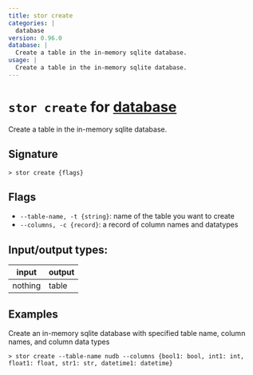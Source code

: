 ```yaml
---
title: stor create
categories: |
  database
version: 0.96.0
database: |
  Create a table in the in-memory sqlite database.
usage: |
  Create a table in the in-memory sqlite database.
---
```

<!-- This file is automatically generated. Please edit the command in https://github.com/nushell/nushell instead. -->

# `stor create` for [database](/commands/categories/database.md)

<div class='command-title'>Create a table in the in-memory sqlite database.</div>

## Signature

```> stor create {flags} ```

## Flags

 -  `--table-name, -t {string}`: name of the table you want to create
 -  `--columns, -c {record}`: a record of column names and datatypes


## Input/output types:

| input   | output |
| ------- | ------ |
| nothing | table  |

## Examples

Create an in-memory sqlite database with specified table name, column names, and column data types
```nu
> stor create --table-name nudb --columns {bool1: bool, int1: int, float1: float, str1: str, datetime1: datetime}

```

